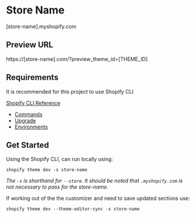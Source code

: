 # Store Name
[store-name].myshopify.com 

## Preview URL
https://[store-name].com/?preview_theme_id=[THEME_ID]

## Requirements  
It is recommended for this project to use Shopify CLI 

[Shopify CLI Reference](https://shopify.dev/themes/tools/cli)  
 - [Commands](https://shopify.dev/docs/themes/tools/cli/commands)  
 - [Upgrade](https://shopify.dev/docs/themes/tools/cli/commands#upgrade)
 - [Environments](https://shopify.dev/docs/themes/tools/cli/environments)
 
## Get Started
Using the Shopify CLI, can run locally using: 
 
`shopify theme dev -s store-name`
 
_The `-s` is shorthand for `--store`. It should be noted that `.myshopify.com` is not necessary to pass for the store-name._
 
If working out of the the customizer and need to save updated sections use:
 
`shopify theme dev --theme-editor-sync -s store-name`
